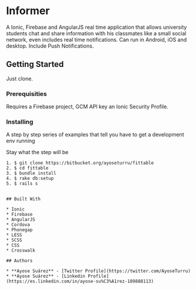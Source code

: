 # Informer
A Ionic, Firebase and AngularJS real time application that allows university students chat and share information with his classmates like a small social network, even includes real time notifications. Can run in Android, iOS and desktop.
Include Push Notifications.

## Getting Started
Just clone.

### Prerequisities

Requires a Firebase project, GCM API key an Ionic Security Profile.

### Installing

A step by step series of examples that tell you have to get a development env running

Stay what the step will be

```
1. $ git clone https://bitbucket.org/ayoseturru/fittable
2. $ cd fittable
3. $ bundle install
4. $ rake db:setup
5. $ rails s

```

```

## Built With

* Ionic
* Firebase
* AngularJS
* Cordova
* Phonegap
* LESS
* SCSS
* CSS
* Crosswalk

## Authors

* **Ayose Suárez** - [Twitter Profile](https://twitter.com/AyoseTurru)
* **Ayose Suárez** - [Linkedin Profile](https://es.linkedin.com/in/ayose-su%C3%A1rez-189888113)
